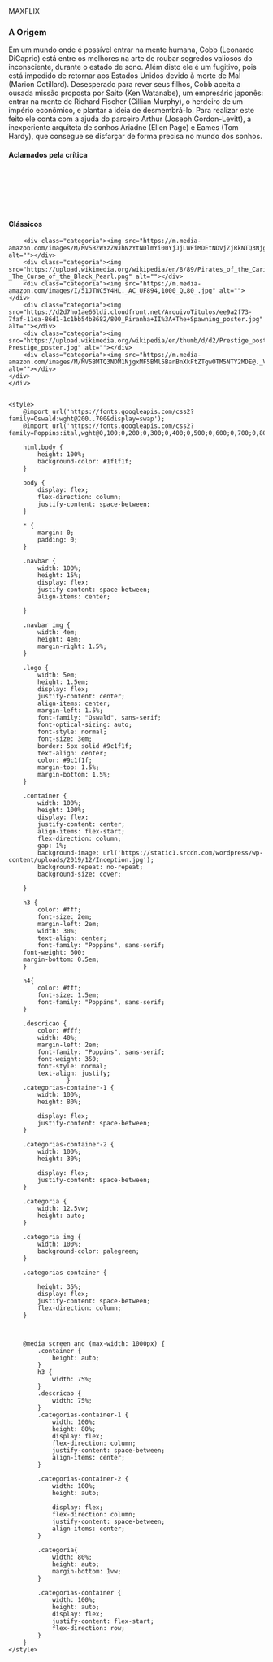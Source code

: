 <!DOCTYPE html>
<html lang="pt-BR">
<head>
    <meta charset="UTF-8">
    <meta name="viewport" content="width=device-width, initial-scale=1.0">
    <title>Trabalho Fernanda</title>
</head>
<body>
    <div class="navbar">
        <div class="logo">
            MAXFLIX
        </div>
        <img src="https://wallpapers.com/images/hd/netflix-profile-pictures-1000-x-1000-qo9h82134t9nv0j0.jpg" alt="">
    </div>
    <div class="container">
        <h3>A Origem</h3>
        <p class="descricao">Em um mundo onde é possível entrar na mente humana, Cobb (Leonardo DiCaprio) está entre os melhores na arte de roubar segredos valiosos do inconsciente, durante o estado de sono. Além disto ele é um fugitivo, pois está impedido de retornar aos Estados Unidos devido à morte de Mal (Marion Cotillard). Desesperado para rever seus filhos, Cobb aceita a ousada missão proposta por Saito (Ken Watanabe), um empresário japonês: entrar na mente de Richard Fischer (Cillian Murphy), o herdeiro de um império econômico, e plantar a ideia de desmembrá-lo. Para realizar este feito ele conta com a ajuda do parceiro Arthur (Joseph Gordon-Levitt), a inexperiente arquiteta de sonhos Ariadne (Ellen Page) e Eames (Tom Hardy), que consegue se disfarçar de forma precisa no mundo dos sonhos.</p>
    </div>
    <h4>Aclamados pela crítica</h4>
    <div class="categorias-container">
    <div class="categorias-container-1">
        <div class="categoria"><img src="https://m.media-amazon.com/images/M/MV5BMDdmZGU3NDQtY2E5My00ZTliLWIzOTUtMTY4ZGI1YjdiNjk3XkEyXkFqcGdeQXVyNTA4NzY1MzY@._V1_FMjpg_UX1000_.jpg" alt=""></div>
        <div class="categoria"><img src="https://m.media-amazon.com/images/M/MV5BMjAyMTk3ODA2MF5BMl5BanBnXkFtZTcwMTkzNDQyNA@@._V1_.jpg" alt=""></div>
        <div class="categoria"><img src="https://m.media-amazon.com/images/M/MV5BNDM2NDMxMjY3OF5BMl5BanBnXkFtZTgwMzAxMTQ3MjE@._V1_FMjpg_UX1000_.jpg" alt=""></div>
        <div class="categoria"><img src="https://m.media-amazon.com/images/M/MV5BMTk1MTY1NjU4MF5BMl5BanBnXkFtZTcwNjIzMTEzMw@@._V1_.jpg" alt=""></div>
        <div class="categoria"><img src="https://m.media-amazon.com/images/M/MV5BMTc4NjEyODE1OV5BMl5BanBnXkFtZTcwMjYzNTkxNA@@._V1_.jpg" alt=""></div>
        <div class="categoria"><img src="https://m.media-amazon.com/images/M/MV5BMTc3MDcwMTc1MV5BMl5BanBnXkFtZTcwMzk4NTU3Mg@@._V1_.jpg" alt=""></div>
    </div>
    <h4 style="margin-top: 100px;">Clássicos</h4>
    <div class="categorias-container-2">
        
        <div class="categoria"><img src="https://m.media-amazon.com/images/M/MV5BZWYzZWJhNzYtNDlmYi00YjJjLWFiMDEtNDVjZjRkNTQ3Njg1XkEyXkFqcGdeQXVyODY2MjUxMTM@._V1_FMjpg_UX1000_.jpg" alt=""></div>
        <div class="categoria"><img src="https://upload.wikimedia.org/wikipedia/en/8/89/Pirates_of_the_Caribbean_-_The_Curse_of_the_Black_Pearl.png" alt=""></div>
        <div class="categoria"><img src="https://m.media-amazon.com/images/I/51JTWC5Y4HL._AC_UF894,1000_QL80_.jpg" alt=""></div>
        <div class="categoria"><img src="https://d2d7ho1ae66ldi.cloudfront.net/ArquivoTitulos/ee9a2f73-7faf-11ea-86d1-1c1bb54b8682/800_Piranha+II%3A+The+Spawning_poster.jpg" alt=""></div>
        <div class="categoria"><img src="https://upload.wikimedia.org/wikipedia/en/thumb/d/d2/Prestige_poster.jpg/220px-Prestige_poster.jpg" alt=""></div>
        <div class="categoria"><img src="https://m.media-amazon.com/images/M/MV5BMTQ3NDM1NjgxMF5BMl5BanBnXkFtZTgwOTM5NTY2MDE@._V1_QL75_UY207_CR9,0,140,207_.jpg" alt=""></div>
    </div>
    </div>


    <style>
        @import url('https://fonts.googleapis.com/css2?family=Oswald:wght@200..700&display=swap');
        @import url('https://fonts.googleapis.com/css2?family=Poppins:ital,wght@0,100;0,200;0,300;0,400;0,500;0,600;0,700;0,800;0,900;1,100;1,200;1,300;1,400;1,500;1,600;1,700;1,800;1,900&display=swap');
        
        html,body {
            height: 100%;
            background-color: #1f1f1f;
        }

        body {
            display: flex;
            flex-direction: column;
            justify-content: space-between;
        }

        * {
            margin: 0;
            padding: 0;
        }

        .navbar {
            width: 100%;
            height: 15%;
            display: flex;
            justify-content: space-between;
            align-items: center;

        }

        .navbar img {
            width: 4em;
            height: 4em;
            margin-right: 1.5%;
        }

        .logo {
            width: 5em;
            height: 1.5em;
            display: flex;
            justify-content: center;
            align-items: center;
            margin-left: 1.5%;
            font-family: "Oswald", sans-serif;
            font-optical-sizing: auto;
            font-style: normal;
            font-size: 3em;
            border: 5px solid #9c1f1f;
            text-align: center;
            color: #9c1f1f;
            margin-top: 1.5%;
            margin-bottom: 1.5%;
        }

        .container {
            width: 100%;
            height: 100%;
            display: flex;
            justify-content: center;
            align-items: flex-start;
            flex-direction: column;
            gap: 1%;
            background-image: url('https://static1.srcdn.com/wordpress/wp-content/uploads/2019/12/Inception.jpg');
            background-repeat: no-repeat;
            background-size: cover;
    
        }

        h3 {
            color: #fff;
            font-size: 2em;
            margin-left: 2em;
            width: 30%;
            text-align: center;
            font-family: "Poppins", sans-serif;
        font-weight: 600;
        margin-bottom: 0.5em;
        }

        h4{
            color: #fff;
            font-size: 1.5em;
            font-family: "Poppins", sans-serif;
        }

        .descricao {
            color: #fff;
            width: 40%;
            margin-left: 2em;   
            font-family: "Poppins", sans-serif;
            font-weight: 350;
            font-style: normal;
            text-align: justify;
                    }
        .categorias-container-1 {
            width: 100%;
            height: 80%;
        
            display: flex;
            justify-content: space-between;
        }

        .categorias-container-2 {
            width: 100%;
            height: 30%;
        
            display: flex;
            justify-content: space-between;
        }

        .categoria {
            width: 12.5vw;
            height: auto;
        }

        .categoria img {
            width: 100%;
            background-color: palegreen;
        }

        .categorias-container {
    
            height: 35%;
            display: flex;
            justify-content: space-between;
            flex-direction: column;
        }
    


        @media screen and (max-width: 1000px) {
            .container {
                height: auto;
            }
            h3 {
                width: 75%;
            }
            .descricao {
                width: 75%;
            }
            .categorias-container-1 {
                width: 100%;
                height: 80%;
                display: flex;
                flex-direction: column;
                justify-content: space-between;
                align-items: center;
            }

            .categorias-container-2 {
                width: 100%;
                height: auto;
    
                display: flex;
                flex-direction: column;
                justify-content: space-between;
                align-items: center;
            }

            .categoria{
                width: 80%;
                height: auto;
                margin-bottom: 1vw;
            }

            .categorias-container {
                width: 100%;
                height: auto;
                display: flex;
                justify-content: flex-start;
                flex-direction: row;
            }
        }
    </style>
</body>
</html>
